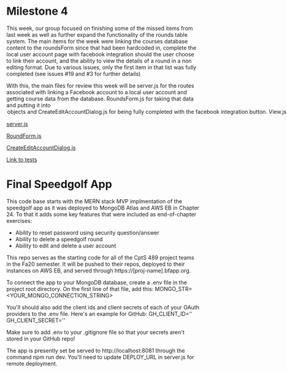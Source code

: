 # Milestone 4
This week, our group focused on finishing some of the missed items from last week as well as further expand the functionality of the rounds table system. The main items for the week were linking the courses database content to the roundsForm since that had been hardcoded in, complete the local user account page with facebook integration should the user choose to link their account, and the ability to view the details of a round in a non editing format. Due to various issues, only the first item in that list was fully completed (see issues #19 and #3 for further details)

With this, the main files for review this week will be server.js for the routes associated with linking a Facebook account to a local user account and getting course  data from the database. RoundsForm.js for taking that data and putting it into <option> objects and CreateEditAccountDialog.js for being fully completed with the facebook integration button. View.js is a newly created component, however it doesn't currently display due to functionality issues so it will not be linked below

[server.js](https://github.com/wsu-cpts489-fa20/bp-sstrack/blob/master/server.js)

[RoundForm.js](https://github.com/wsu-cpts489-fa20/bp-sstrack/blob/master/client/src/components/RoundForm.js)

[CreateEditAccountDialog,js](https://github.com/wsu-cpts489-fa20/bp-sstrack/blob/master/client/src/components/CreateEditAccountDialog.js)

[Link to tests](https://drive.google.com/file/d/1BX4I4Yl8TL4sImDFXM2wrmFo5W9PDgCS/view?usp=sharing) 



# Final Speedgolf App
This code base starts with the MERN stack MVP implmentation of the speedgolf
app as it was deployed to MongoDB Atlas and AWS EB in Chapter 24. To that it adds
some key features that were included as end-of-chapter exercises:

* Ability to reset password using security question/answer
* Ability to delete a speedgolf round
* Ability to edit and delete a user account

This repo serves as the starting code for all of the CptS 489 project teams in the
Fa20 semester. It will be pushed to their repos, deployed to their instances on
AWS EB, and served through https://[proj-name].bfapp.org.

To connect the app to your MongoDB database, create a .env file in the 
project root directory. On the first line of that file, add this:
MONGO_STR=<YOUR_MONGO_CONNECTION_STRING>

You'll should also add the client ids and client secrets of each of your 
OAuth providers to the .env file. Here's an example for GitHub:
GH_CLIENT_ID='<CLIENT ID INSIDE QUOTES>'
GH_CLIENT_SECRET='<CLIENT SECRET INSIDE QUOTES>'

Make sure to add .env to your .gitignore file so that your secrets aren't
stored in your GitHub repo!

The app is presently set be served to http://localhost:8081 through the command
npm run dev. You'll need to update DEPLOY_URL in server.js for remote deployment.
